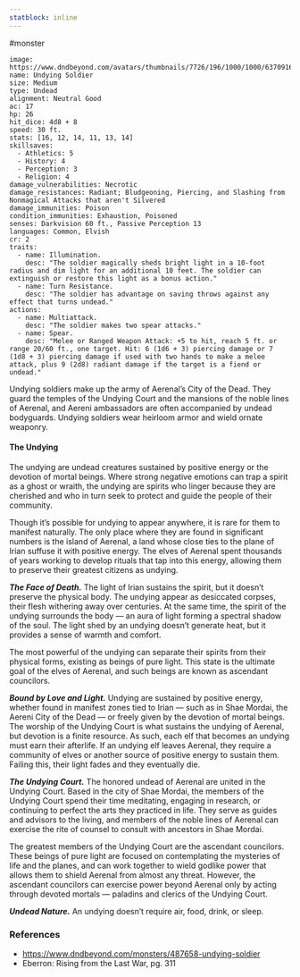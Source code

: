 ```yaml
---
statblock: inline
---
```

 #monster 

```statblock
image: https://www.dndbeyond.com/avatars/thumbnails/7726/196/1000/1000/637091692561869434.png
name: Undying Soldier
size: Medium
type: Undead
alignment: Neutral Good
ac: 17
hp: 26
hit_dice: 4d8 + 8
speed: 30 ft.
stats: [16, 12, 14, 11, 13, 14]
skillsaves:
  - Athletics: 5
  - History: 4
  - Perception: 3
  - Religion: 4
damage_vulnerabilities: Necrotic
damage_resistances: Radiant; Bludgeoning, Piercing, and Slashing from Nonmagical Attacks that aren't Silvered
damage_immunities: Poison
condition_immunities: Exhaustion, Poisoned
senses: Darkvision 60 ft., Passive Perception 13
languages: Common, Elvish
cr: 2
traits:
  - name: Illumination.
    desc: "The soldier magically sheds bright light in a 10-foot radius and dim light for an additional 10 feet. The soldier can extinguish or restore this light as a bonus action."
  - name: Turn Resistance.
    desc: "The soldier has advantage on saving throws against any effect that turns undead."
actions:
  - name: Multiattack.
    desc: "The soldier makes two spear attacks."
  - name: Spear.
    desc: "Melee or Ranged Weapon Attack: +5 to hit, reach 5 ft. or range 20/60 ft., one target. Hit: 6 (1d6 + 3) piercing damage or 7 (1d8 + 3) piercing damage if used with two hands to make a melee attack, plus 9 (2d8) radiant damage if the target is a fiend or undead."
```

Undying soldiers make up the army of Aerenal’s City of the Dead. They guard the temples of the Undying Court and the mansions of the noble lines of Aerenal, and Aereni ambassadors are often accompanied by undead bodyguards. Undying soldiers wear heirloom armor and wield ornate weaponry.

#### The Undying

The undying are undead creatures sustained by positive energy or the devotion of mortal beings. Where strong negative emotions can trap a spirit as a ghost or wraith, the undying are spirits who linger because they are cherished and who in turn seek to protect and guide the people of their community.

Though it’s possible for undying to appear anywhere, it is rare for them to manifest naturally. The only place where they are found in significant numbers is the island of Aerenal, a land whose close ties to the plane of Irian suffuse it with positive energy. The elves of Aerenal spent thousands of years working to develop rituals that tap into this energy, allowing them to preserve their greatest citizens as undying.

_**The Face of Death.**_ The light of Irian sustains the spirit, but it doesn’t preserve the physical body. The undying appear as desiccated corpses, their flesh withering away over centuries. At the same time, the spirit of the undying surrounds the body — an aura of light forming a spectral shadow of the soul. The light shed by an undying doesn’t generate heat, but it provides a sense of warmth and comfort.

The most powerful of the undying can separate their spirits from their physical forms, existing as beings of pure light. This state is the ultimate goal of the elves of Aerenal, and such beings are known as ascendant councilors.

_**Bound by Love and Light.**_ Undying are sustained by positive energy, whether found in manifest zones tied to Irian — such as in Shae Mordai, the Aereni City of the Dead — or freely given by the devotion of mortal beings. The worship of the Undying Court is what sustains the undying of Aerenal, but devotion is a finite resource. As such, each elf that becomes an undying must earn their afterlife. If an undying elf leaves Aerenal, they require a community of elves or another source of positive energy to sustain them. Failing this, their light fades and they eventually die.

_**The Undying Court.**_ The honored undead of Aerenal are united in the Undying Court. Based in the city of Shae Mordai, the members of the Undying Court spend their time meditating, engaging in research, or continuing to perfect the arts they practiced in life. They serve as guides and advisors to the living, and members of the noble lines of Aerenal can exercise the rite of counsel to consult with ancestors in Shae Mordai.

The greatest members of the Undying Court are the ascendant councilors. These beings of pure light are focused on contemplating the mysteries of life and the planes, and can work together to wield godlike power that allows them to shield Aerenal from almost any threat. However, the ascendant councilors can exercise power beyond Aerenal only by acting through devoted mortals — paladins and clerics of the Undying Court.

_**Undead Nature.**_ An undying doesn’t require air, food, drink, or sleep.

### References

* https://www.dndbeyond.com/monsters/487658-undying-soldier
* Eberron: Rising from the Last War, pg. 311
